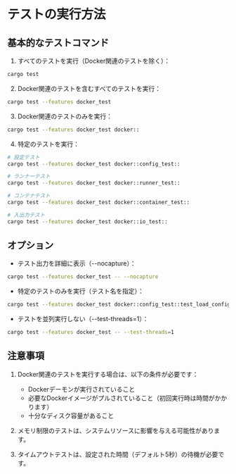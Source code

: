 # テストの実行方法

## 基本的なテストコマンド

1. すべてのテストを実行（Docker関連のテストを除く）：
```bash
cargo test
```

2. Docker関連のテストを含むすべてのテストを実行：
```bash
cargo test --features docker_test
```

3. Docker関連のテストのみを実行：
```bash
cargo test --features docker_test docker::
```

4. 特定のテストを実行：
```bash
# 設定テスト
cargo test --features docker_test docker::config_test::

# ランナーテスト
cargo test --features docker_test docker::runner_test::

# コンテナテスト
cargo test --features docker_test docker::container_test::

# 入出力テスト
cargo test --features docker_test docker::io_test::
```

## オプション

- テスト出力を詳細に表示（--nocapture）：
```bash
cargo test --features docker_test -- --nocapture
```

- 特定のテストのみを実行（テスト名を指定）：
```bash
cargo test --features docker_test docker::config_test::test_load_config
```

- テストを並列実行しない（--test-threads=1）：
```bash
cargo test --features docker_test -- --test-threads=1
```

## 注意事項

1. Docker関連のテストを実行する場合は、以下の条件が必要です：
   - Dockerデーモンが実行されていること
   - 必要なDockerイメージがプルされていること（初回実行時は時間がかかります）
   - 十分なディスク容量があること

2. メモリ制限のテストは、システムリソースに影響を与える可能性があります。

3. タイムアウトテストは、設定された時間（デフォルト5秒）の待機が必要です。 